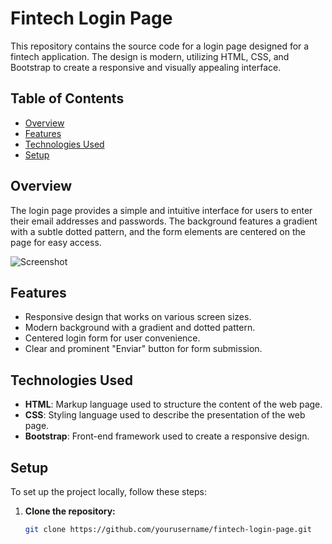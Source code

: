 # Fintech Login Page

This repository contains the source code for a login page designed for a fintech application. The design is modern, utilizing HTML, CSS, and Bootstrap to create a responsive and visually appealing interface.

## Table of Contents

- [Overview](#overview)
- [Features](#features)
- [Technologies Used](#technologies-used)
- [Setup](#setup)

## Overview

The login page provides a simple and intuitive interface for users to enter their email addresses and passwords. The background features a gradient with a subtle dotted pattern, and the form elements are centered on the page for easy access.

![Screenshot](screenshot.png)

## Features

- Responsive design that works on various screen sizes.
- Modern background with a gradient and dotted pattern.
- Centered login form for user convenience.
- Clear and prominent "Enviar" button for form submission.

## Technologies Used

- **HTML**: Markup language used to structure the content of the web page.
- **CSS**: Styling language used to describe the presentation of the web page.
- **Bootstrap**: Front-end framework used to create a responsive design.

## Setup

To set up the project locally, follow these steps:

1. **Clone the repository:**
   ```sh
   git clone https://github.com/yourusername/fintech-login-page.git
